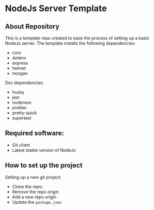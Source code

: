 # NodeJs Server Template

## About Repository

This is a template repo created to ease the process of setting up a basic NodeJs server.
The template installs the following dependencies:
* cors 
* dotenv
* express
* helmet
* morgan

Dev dependencies:
* husky
* jest
* nodemon
* prettier
* pretty-quick
* supertest

## Required software:
* Git client
* Latest stable version of NodeJs

## How to set up the project

Setting up a new git project:
* Clone the repo:
* Remove the repo origin
* Add a new repo origin
* Update the `package.json`
